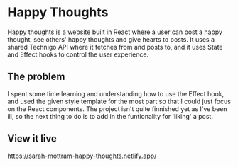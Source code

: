 # Happy Thoughts

Happy thoughts is a website built in React where a user can post a happy thought, see others' happy thoughts and give hearts to posts. It uses a shared Technigo API where it fetches from and posts to, and it uses State and Effect hooks to control the user experience.

## The problem

I spent some time learning and understanding how to use the Effect hook, and used the given style template for the most part so that I could just focus on the React components. The project isn't quite finnished yet as I've been ill, so the next thing to do is to add in the funtionality for 'liking' a post.

## View it live

https://sarah-mottram-happy-thoughts.netlify.app/
